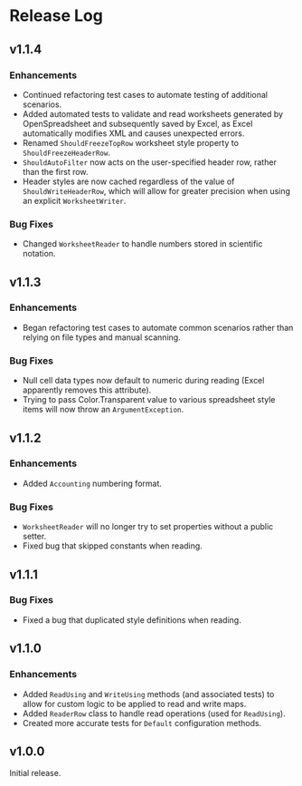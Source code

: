# Release Log

## v1.1.4

### Enhancements
+ Continued refactoring test cases to automate testing of additional scenarios.
+ Added automated tests to validate and read worksheets generated by OpenSpreadsheet and subsequently saved by Excel, as Excel automatically modifies XML and causes unexpected errors. 
+ Renamed `ShouldFreezeTopRow` worksheet style property to `ShouldFreezeHeaderRow`.
+ `ShouldAutoFilter` now acts on the user-specified header row, rather than the first row.
+ Header styles are now cached regardless of the value of `ShouldWriteHeaderRow`, which will allow for greater precision when using an explicit `WorksheetWriter`.

### Bug Fixes
+ Changed `WorksheetReader` to handle numbers stored in scientific notation.

## v1.1.3

### Enhancements
+ Began refactoring test cases to automate common scenarios rather than relying on file types and manual scanning.

### Bug Fixes
+ Null cell data types now default to numeric during reading (Excel apparently removes this attribute).
+ Trying to pass Color.Transparent value to various spreadsheet style items will now throw an `ArgumentException`.

## v1.1.2 

### Enhancements
+ Added `Accounting` numbering format.

### Bug Fixes
+ `WorksheetReader` will no longer try to set properties without a public setter.
+ Fixed bug that skipped constants when reading.



## v1.1.1

### Bug Fixes
+ Fixed a bug that duplicated style definitions when reading.

## v1.1.0

### Enhancements
+ Added `ReadUsing` and `WriteUsing` methods (and associated tests) to allow for custom logic to be applied to read and write maps.
+ Added `ReaderRow` class to handle read operations (used for `ReadUsing`).
+ Created more accurate tests for `Default` configuration methods.



## v1.0.0

Initial release.